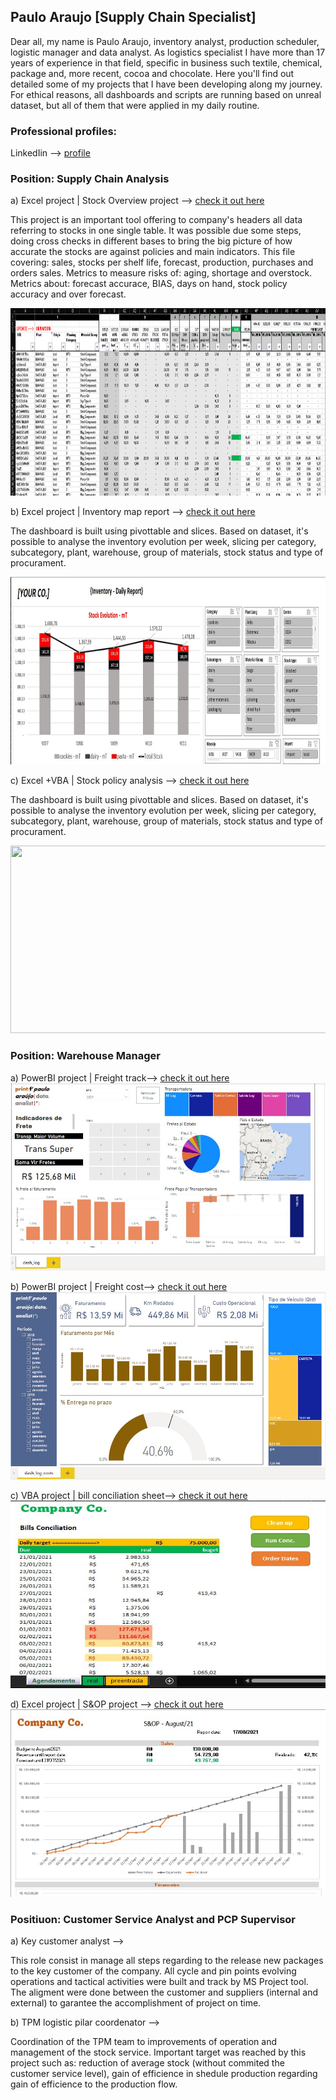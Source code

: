 ## Paulo Araujo [Supply Chain Specialist]

Dear all, my name is Paulo Araujo, inventory analyst, production scheduler, logistic manager and data analyst. As logistics specialist I have more than 17 years of experience in that field, specific in business such textile, chemical, package and, more recent, cocoa and chocolate.
Here you'll find out detailed some of my projects that I have been developing along my journey. For ethical reasons, all dashboards and scripts are running based on unreal dataset, but all of them that were applied in my daily routine.

### Professional profiles:

<p>LinkedIin --> <a href='https://www.linkedin.com/in/paulo-ara%C3%BAjolog%C3%ADstica/' target="_blank">profile</a></p>

### Position: Supply Chain Analysis

a) Excel project | Stock Overview project --> <a href="https://docs.google.com/spreadsheets/d/1cl8EQZE5jI7y1GlsR54c0394OFJGSlnE/edit?gid=1629559459#gid=1629559459" download>check it out here</a>

<p>This project is an important tool offering to company's headers all data referring to stocks in one single table. It was possible due some steps, doing cross checks in different bases to bring the big picture of how accurate the stocks are against policies and main indicators. This file covering: sales, stocks per shelf life, forecast, production, purchases and orders sales. Metrics to measure risks of: aging, shortage and overstock. Metrics about: forecast accurace, BIAS, days on hand, stock policy accuracy and over forecast.</p> 
<img src="https://github.com/paulohlaraujo/files/blob/40f1ea9eaff2e03c7d9798768eb12c47da9720af/stockoverviewFIG.png" width="650" height="300" /></a>

b) Excel project | Inventory map report -->
<a href="https://docs.google.com/spreadsheets/d/1DFB-bpMFyJ34fwCafh59HYLTNfvA9tma/edit?usp=drive_link&ouid=104409686174188673006&rtpof=true&sd=true" target="_blank">check it out here</a>

<p>The dashboard is built using pivottable and slices. Based on dataset, it's possible to analyse the inventory evolution per week, slicing per category, subcategory, plant, warehouse, group of materials, stock status and type of procurament.</p> 
<img src="https://github.com/paulohlaraujo/files/blob/6d89b9f7c97b24e76665aed0123be6a65be9d51d/dash%20weekly%20report.jpg" width="650" height="300" />

c) Excel +VBA | Stock policy analysis -->
<a href="https://drive.google.com/file/d/1BUOtSnE7dGrTHypp1GqBEQwsUmO5ETtr/view?usp=sharing" target="_blank">check it out here</a>

<p>The dashboard is built using pivottable and slices. Based on dataset, it's possible to analyse the inventory evolution per week, slicing per category, subcategory, plant, warehouse, group of materials, stock status and type of procurament.</p> 
<img src="https://github.com/paulohlaraujo/files/blob/main/stock%20policy.jpg" width="650" height="300" />


### Position: Warehouse Manager

a) PowerBI project | Freight track-->
<a href="https://drive.google.com/file/d/1Fyhk6l-QO-lDlGFEeomt_fi7L5b4yGEf/view?usp=drive_link" target="_blank">check it out here</a>
<img src="https://github.com/paulohlaraujo/files/blob/b3314f3632a513e7219c1397263db581ce1b502d/powerbi_dash.jpg" width="650" height="300" />

b) PowerBI project | Freight cost-->
<a href="https://drive.google.com/file/d/1LFGmad7TGyN8hK6IPmYPx78lo4dhBVNm/view?usp=drive_link" target="_blank">check it out here</a>
<img src="https://github.com/paulohlaraujo/files/blob/b3314f3632a513e7219c1397263db581ce1b502d/powerbi_freight.jpg" width="650" height="300" />

c) VBA project | bill conciliation sheet-->
<a href="https://docs.google.com/spreadsheets/d/1_pFXdPtZA_BjwU-Te1tLgxaukd5xA6w9/edit?usp=drive_link&ouid=104409686174188673006&rtpof=true&sd=true" target="_blank">check it out here</a>
<img src="https://github.com/paulohlaraujo/files/blob/7c78928a60ffca1eff2d3317d3ef6b7338a2e2b2/conciliation.jpg" width="650" height="300" />

d) Excel project | S&OP project -->
<a href="https://docs.google.com/spreadsheets/d/1rEp95gUHeu7pE9H6Tp7Z29fjWkbM2Gu6/edit?usp=drive_link&ouid=104409686174188673006&rtpof=true&sd=true" target="_blank">check it out here</a>
<img src="https://github.com/paulohlaraujo/files/blob/8e3935121020fe41b78856ffe124af89018d59f7/sop.jpg" width="650" height="300" />

### Positiuon: Customer Service Analyst and PCP Supervisor

a) Key customer analyst -->
<p>This role consist in manage all steps regarding to the release new packages to the key customer of the company. All cycle and pin points evolving operations and tactical activities were built and track by MS Project tool.
The aligment were done between the customer and suppliers (internal and external) to garantee the accomplishment of project on time.</p>

b) TPM logistic pilar coordenator -->
<p>Coordination of the TPM team to improvements of operation and management of the stock service. Important target was reached by this project such as: reduction of average stock (without commited the customer service level), gain of efficience in shedule production regarding gain of efficience to the production flow.</p>



